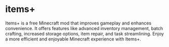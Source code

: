 # items+
Items+ is a free Minecraft mod that improves gameplay and enhances convenience. It offers features like advanced inventory management, batch crafting, increased storage options, item repair, and task streamlining. Enjoy a more efficient and enjoyable Minecraft experience with Items+.

